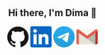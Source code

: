 <h2 align=center> Hi there, I'm Dima 👋 </h2>

<p align="center">
  <a href="https://github.com/mkhvdm"><img alt="GitHub" title="GitHub" height="48" width="48" src="assets/github.svg"></a>
  <a href="https://www.linkedin.com/in/dmitriy-mikheev-892312204/"><img alt="LinkedIn" title="LinkedIn" height="48" width="48" src="assets/linkedin.svg"></a>
  <a href="https://t.me/MkhvDm"><img alt="telegram" title="telegram" height="48" width="48" src="assets/tg.svg"></a>
  <a href="mkhvdm@gmail.com"><img alt="email" title="E-mail" height="48" width="48" src="assets/gmail.svg"></a>
</p>
